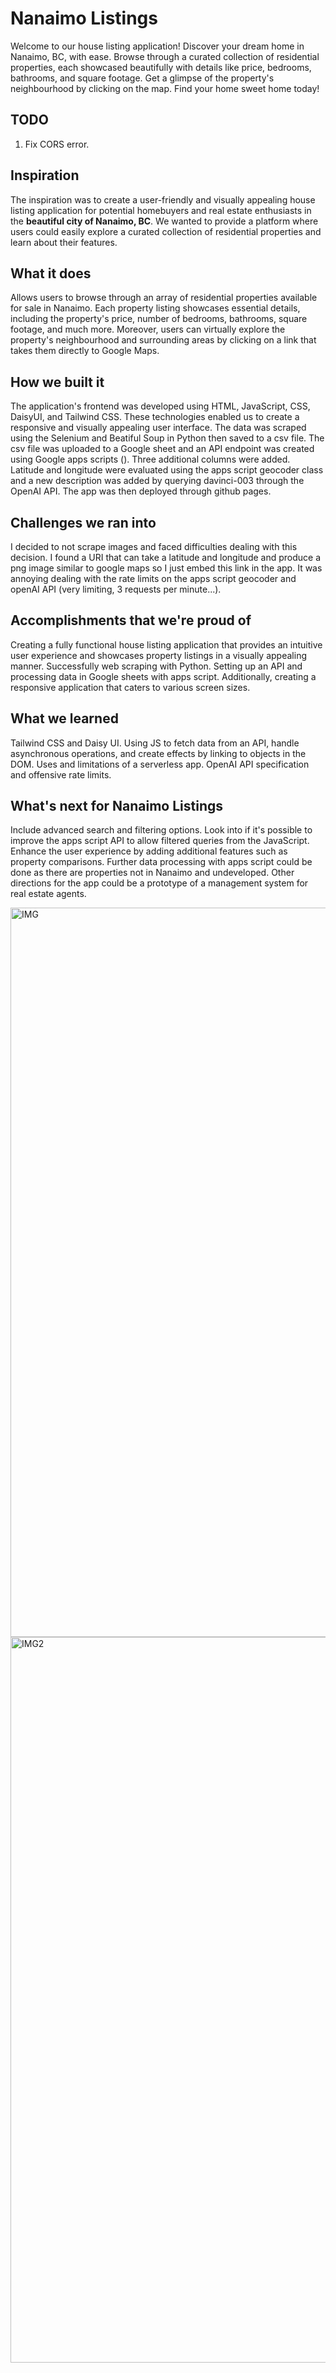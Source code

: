 # Nanaimo Listings
Welcome to our house listing application! Discover your dream home in Nanaimo, BC, with ease. Browse through a curated collection of residential properties, each showcased beautifully with details like price, bedrooms, bathrooms, and square footage. Get a glimpse of the property's neighbourhood by clicking on the map. Find your home sweet home today!

## TODO
1. Fix CORS error.

## Inspiration
The inspiration was to create a user-friendly and visually appealing house listing application for potential homebuyers and real estate enthusiasts in the **beautiful city of Nanaimo, BC**. We wanted to provide a platform where users could easily explore a curated collection of residential properties and learn about their features.

## What it does
Allows users to browse through an array of residential properties available for sale in Nanaimo. Each property listing showcases essential details, including the property's price, number of bedrooms, bathrooms, square footage, and much more. Moreover, users can virtually explore the property's neighbourhood and surrounding areas by clicking on a link that takes them directly to Google Maps.

## How we built it
The application's frontend was developed using HTML, JavaScript, CSS, DaisyUI, and Tailwind CSS. These technologies enabled us to create a responsive and visually appealing user interface. The data was scraped using the Selenium and Beatiful Soup in Python then saved to a csv file. The csv file was uploaded to a Google sheet and an API endpoint was created using Google apps scripts (). Three additional columns were added. Latitude and longitude were evaluated using the apps script geocoder class and a new description was added by querying davinci-003 through the OpenAI API. The app was then deployed through github pages. 

## Challenges we ran into
I decided to not scrape images and faced difficulties dealing with this decision. I found a URI that can take a latitude and longitude and produce a png image similar to google maps so I just embed this link in the app. It was annoying dealing with the rate limits on the apps script geocoder and openAI API (very limiting, 3 requests per minute...).

## Accomplishments that we're proud of
Creating a fully functional house listing application that provides an intuitive user experience and showcases property listings in a visually appealing manner. Successfully web scraping with Python. Setting up an API and processing data in Google sheets with apps script. Additionally, creating a responsive application that caters to various screen sizes.

## What we learned
Tailwind CSS and Daisy UI. Using JS to fetch data from an API, handle asynchronous operations, and create effects by linking to objects in the DOM. Uses and limitations of a serverless app. OpenAI API specification and offensive rate limits.

## What's next for Nanaimo Listings
Include advanced search and filtering options. Look into if it's possible to improve the apps script API to allow filtered queries from the JavaScript. Enhance the user experience by adding additional features such as property comparisons. Further data processing with apps script could be done as there are properties not in Nanaimo and undeveloped. Other directions for the app could be a prototype of a management system for real estate agents.

<img width="1167" alt="IMG" src="https://github.com/jackbullen/Nanaimo-Listings/assets/37254717/fe14589e-80e3-4cfc-80b4-9ae8e5fbe3d6">

<img width="1161" alt="IMG2" src="https://github.com/jackbullen/Nanaimo-Listings/assets/37254717/20a92a76-e84d-4a2d-a4ef-503f01e657b7">


